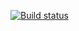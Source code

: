 [![Build status](https://ci.appveyor.com/api/projects/status/c5v5s12666wmwcej?svg=true)](https://ci.appveyor.com/project/Roller-a/n-wh-1)
